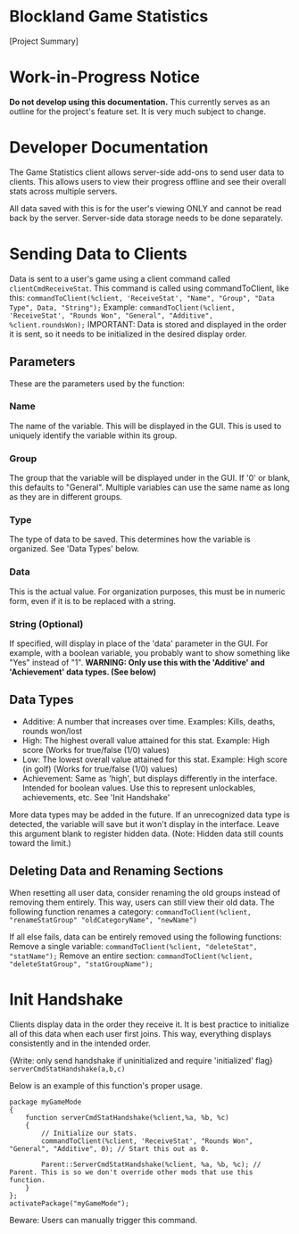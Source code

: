 # Blockland Game Statistics
[Project Summary]

# Work-in-Progress Notice
**Do not develop using this documentation.** This currently serves as an outline for the project's feature set. It is very much subject to change.

# Developer Documentation
The Game Statistics client allows server-side add-ons to send user data to clients.
This allows users to view their progress offline and see their overall stats across multiple servers.

All data saved with this is for the user's viewing ONLY and cannot be read back by the server. Server-side data storage needs to be done separately.

# Sending Data to Clients
Data is sent to a user's game using a client command called `clientCmdReceiveStat`.
This command is called using commandToClient, like this: `commandToClient(%client, 'ReceiveStat', "Name", "Group", "Data Type", Data, "String");`
Example: `commandToClient(%client, 'ReceiveStat', "Rounds Won", "General", "Additive", %client.roundsWon);`
IMPORTANT: Data is stored and displayed in the order it is sent, so it needs to be initialized in the desired display order.
## Parameters
These are the parameters used by the function:
### Name
The name of the variable. This will be displayed in the GUI.
This is used to uniquely identify the variable within its group.
### Group
The group that the variable will be displayed under in the GUI. If '0' or blank, this defaults to "General".
Multiple variables can use the same name as long as they are in different groups.
### Type
The type of data to be saved. This determines how the variable is organized. See 'Data Types' below.
### Data
This is the actual value. For organization purposes, this must be in numeric form, even if it is to be replaced with a string.
### String (Optional)
If specified, will display in place of the 'data' parameter in the GUI.
For example, with a boolean variable, you probably want to show something like "Yes" instead of "1".
**WARNING: Only use this with the 'Additive' and 'Achievement' data types. (See below)**

## Data Types
- Additive: A number that increases over time. Examples: Kills, deaths, rounds won/lost
- High: The highest overall value attained for this stat. Example: High score (Works for true/false (1/0) values)
- Low: The lowest overall value attained for this stat. Example: High score (in golf) (Works for true/false (1/0) values)
- Achievement: Same as 'high', but displays differently in the interface. Intended for boolean values. Use this to represent unlockables, achievements, etc. See 'Init Handshake'

More data types may be added in the future. If an unrecognized data type is detected, the variable will save but it won't display in the interface.
Leave this argument blank to register hidden data. (Note: Hidden data still counts toward the limit.)

## Deleting Data and Renaming Sections
When resetting all user data, consider renaming the old groups instead of removing them entirely. This way, users can still view their old data.
The following function renames a category:
`commandToClient(%client, "renameStatGroup" "oldCategoryName", "newName")`

If all else fails, data can be entirely removed using the following functions:
Remove a single variable: `commandToClient(%client, "deleteStat", "statName");`
Remove an entire section: `commandToClient(%client, "deleteStatGroup", "statGroupName");`

# Init Handshake
Clients display data in the order they receive it. It is best practice to initialize all of this data when each user first joins. This way, everything displays consistently and in the intended order.

{Write: only send handshake if uninitialized and require 'initialized' flag}
`serverCmdStatHandshake(a,b,c)`

Below is an example of this function's proper usage.
~~~~
package myGameMode
{
	function serverCmdStatHandshake(%client,%a, %b, %c)
	{
		// Initialize our stats.
		commandToClient(%client, 'ReceiveStat', "Rounds Won", "General", "Additive", 0); // Start this out as 0.

		Parent::ServerCmdStatHandshake(%client, %a, %b, %c); // Parent. This is so we don't override other mods that use this function.
	}
};
activatePackage("myGameMode");
~~~~

Beware: Users can manually trigger this command.
